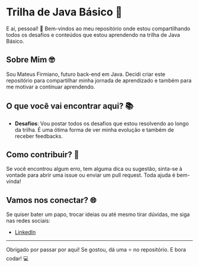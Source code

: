 # Trilha de Java Básico 🚀

E aí, pessoal! 👋 Bem-vindos ao meu repositório onde estou compartilhando todos os desafios e conteúdos que estou aprendendo na trilha de Java Básico.

## Sobre Mim 🤓

Sou Mateus Firmiano, futuro back-end em Java. Decidi criar este repositório para compartilhar minha jornada de aprendizado e também para me motivar a continuar aprendendo.

## O que você vai encontrar aqui? 📚

- **Desafios**: Vou postar todos os desafios que estou resolvendo ao longo da trilha. É uma ótima forma de ver minha evolução e também de receber feedbacks.

## Como contribuir? 🤝

Se você encontrou algum erro, tem alguma dica ou sugestão, sinta-se à vontade para abrir uma issue ou enviar um pull request. Toda ajuda é bem-vinda!

## Vamos nos conectar? 🌐

Se quiser bater um papo, trocar ideias ou até mesmo tirar dúvidas, me siga nas redes sociais:

- [LinkedIn](https://www.linkedin.com/in/mfirmiano/)

---

Obrigado por passar por aqui! Se gostou, dá uma ⭐ no repositório. E bora codar! 💻
